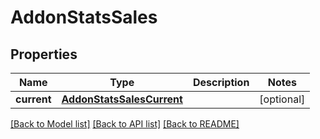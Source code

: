 # AddonStatsSales

## Properties
Name | Type | Description | Notes
------------ | ------------- | ------------- | -------------
**current** | [**AddonStatsSalesCurrent**](AddonStatsSalesCurrent.md) |  | [optional] 

[[Back to Model list]](../README.md#documentation-for-models) [[Back to API list]](../README.md#documentation-for-api-endpoints) [[Back to README]](../README.md)


